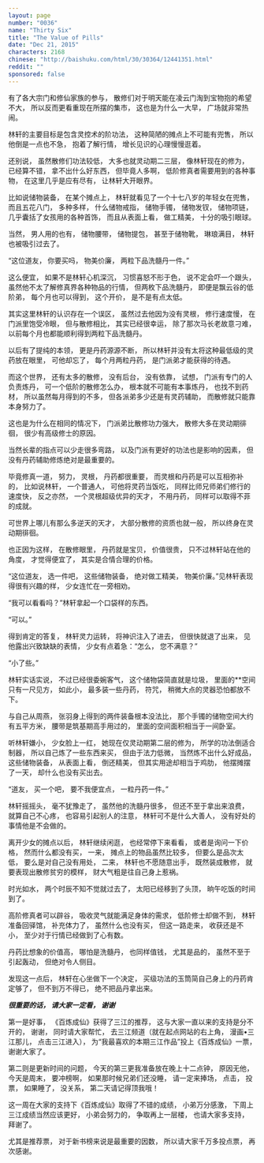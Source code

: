 ```yaml
---
layout: page
number: "0036"
name: "Thirty Six"
title: "The Value of Pills"
date: "Dec 21, 2015"
characters: 2168
chinese: "http://baishuku.com/html/30/30364/12441351.html"
reddit: ""
sponsored: false
---
```


有了各大宗门和修仙家族的参与，
散修们对于明天能在凌云门淘到宝物抱的希望不大，
所以反而更看重现在所摆的集市，
这也是为什么一大早，
广场就非常热闹。

林轩的主要目标是包含灵控术的阶功法，
这种简陋的摊点上不可能有兜售，
所以他倒是一点也不急，
抱着了解行情，
增长见识的心理慢慢逛着。

还别说，
虽然散修们功法较低，
大多也就灵动期二三层，
像林轩现在的修为，
已经算不错，
拿不出什么好东西，
但毕竟人多啊，
低阶修真者需要用到的各种事物，
在这里几乎是应有尽有，
让林轩大开眼界。

比如说储物装备，
在某个摊点上，
林轩就看见了一个十七八岁的年轻女在兜售，
而且五花八门，
多种多样，
什么储物戒指，
储物手镯，
储物发钗，
储物项链，
几乎囊括了女孩用的各种首饰，
而且从表面上看，
做工精美，
十分的吸引眼球。

当然，
男人用的也有，
储物腰带，
储物提包，
甚至于储物靴，
琳琅满目，
林轩也被吸引过去了。

“这位道友，
你要买吗，
物美价廉，
两粒下品洗髓丹一件。”

这么便宜，
如果不是林轩心机深沉，
习惯喜怒不形于色，
说不定会吓一个跟头，
虽然他不太了解修真界各种物品的行情，
但两枚下品洗髓丹，
即便是飘云谷的低阶弟，
每个月也可以得到，
这个开价，
是不是有点太低。

其实这里林轩的认识存在一个误区，
虽然过去他因为没有灵根，
修行速度慢，
在门派里饱受冷眼，
但与散修相比，
其实已经很幸运，
除了那次马长老故意刁难，
以前每个月也都能顺利得到两粒下品洗髓丹。

以后有了提纯的本领，
更是丹药源源不断，
所以林轩并没有太将这种最低级的灵药放在眼里，
可他却忘了，
每个月两粒丹药，
是门派弟才能获得的待遇。

而这个世界，
还有太多的散修，
没有后台，
没有依靠，
试想，
门派有专门的人负责炼丹，
可一个低阶的散修怎么办，
根本就不可能有本事炼丹，
也找不到药材，
所以虽然每月得到的不多，
但各派弟多少还是有灵药辅助，
而散修就只能靠本身努力了。

这也是为什么在相同的情况下，
门派弟比散修功力强大，
散修大多在灵动期徘徊，
很少有高级修士的原因。

当然长辈的指点可以少走很多弯路，
以及门派有更好的功法也是影响的因素，
但没有丹药辅助修炼绝对是最重要的。

毕竟修真一道，
努力，
灵根，
丹药都很重要，
而灵根和丹药是可以互相弥补的，
比如说林轩，
一个普通人，
可他将灵药当饭吃，
同样比师兄师弟们修行的速度快，
反之亦然，
一个灵根超级优异的天才，
不用丹药，
同样可以取得不菲的成就。

可世界上哪儿有那么多逆天的天才，
大部分散修的资质也就一般，
所以终身在灵动期徘徊。

也正因为这样，
在散修眼里，
丹药就是宝贝，
价值很贵，
只不过林轩站在他的角度，
才觉得便宜了，
其实是合情合理的价格。

“这位道友，
选一件吧，
这些储物装备，
绝对做工精美，
物美价廉。”见林轩表现得很有兴趣的样，
少女连忙在一旁相劝。

“我可以看看吗？”林轩拿起一个口袋样的东西。

“可以。”

得到肯定的答复，
林轩灵力运转，
将神识注入了进去，
但很快就退了出来，
见他露出兴致缺缺的表情，
少女有点着急：“怎么，
您不满意？”

“小了些。”

林轩实话实说，
不过已经很委婉客气，
这个储物袋简直就是垃圾，
里面的**空间只有一尺见方，
如此小，
最多装一些丹药，
符咒，
稍微大点的灵器恐怕都放不下。

与自己从周燕，
张羽身上得到的两件装备根本没法比，
那个手镯的储物空间大约有五平方米，
腰带是筑基期高手用过的，
里面的空间面积相当于一间卧室。

听林轩嫌小，
少女脸上一红，
她现在仅灵动期第二层的修为，
所学的功法倒适合制器，
所以自己炼了一些东西来买，
但由于法力低微，
当然炼不出什么好成品，
这些储物装备，
从表面上看，
倒还精美，
但其实用途却相当于鸡肋，
他摆摊摆了一天，
却什么也没有买出去。

“道友，
买一个吧，
要不我便宜点，
一粒丹药一件。”

林轩摇摇头，
毫不犹豫走了，
虽然他的洗髓丹很多，
但还不至于拿出来浪费，
就算自己不心疼，
也容易引起别人的注意，
林轩可不是什么大善人，
没有好处的事情他是不会做的。

离开少女的摊点以后，
林轩继续闲逛，
也经常停下来看看，
或者是询问一下价格，
然而什么都没有买，
一来，
摊点上的物品虽然比较多，
但要么是品次太低，
要么是对自己没有用处，
二来，
林轩也不愿随意出手，
既然装成散修，
就要表现出散修贫穷的模样，
财大气粗是往自己身上惹祸。

时光如水，
两个时辰不知不觉就过去了，
太阳已经移到了头顶，
晌午吃饭的时间到了。

高阶修真者可以辟谷，
吸收灵气就能满足身体的需求，
低阶修士却做不到，
林轩准备回驿馆，
补充体力了，
虽然什么也没有买，
但这一路走来，
收获还是不小，
至少对于行情已经做到了心有数。

丹药比想象的价值高，
哪怕是洗髓丹，
也同样值钱，
尤其是品的，
虽然不至于引起轰动，
但绝对令人侧目。

发现这一点后，
林轩在心坐做下一个决定，
买级功法的玉筒简自己身上的丹药肯定够了，
但不到万不得已，
绝不把品丹拿出来。

***很重要的话，
请大家一定看，
谢谢***

第一是好事，
《百炼成仙》获得了三江的推荐，
这与大家一直以来的支持是分不开的，
谢谢，
同时请大家帮忙，
去三江频道（就在起点网站的右上角，
漫画•三江那儿，
点击三江进入），
为“我最喜欢的本期三江作品”投上《百炼成仙》一票，
谢谢大家了。

第二则是更新时间的问题，
今天的第三更我准备放在晚上十二点钟，
原因无他，
今天是周末，
要冲榜啊，
如果那时候兄弟们还没睡，
请一定来捧场，
点击，
投票，
如果睡了，
没关系，
第二天请记得顶我哦！

这一周在大家的支持下《百炼成仙》取得了不错的成绩，
小弟万分感激，
下周上三江成绩当然应该更好，
小弟会努力的，
争取再上一层楼，
也请大家多支持，
拜谢了。

尤其是推荐票，
对于新书榜来说是最重要的因数，
所以请大家千万多投点票，
再次感谢。
